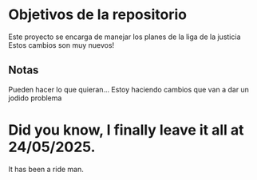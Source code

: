 # Objetivos de la repositorio

Este proyecto se encarga de manejar los planes de la liga de la justicia
Estos cambios son muy nuevos!

## Notas
Pueden hacer lo que quieran...
Estoy haciendo cambios que van a dar un jodido problema
# Did you know, I finally leave it all at 24/05/2025.
It has been a ride man.

